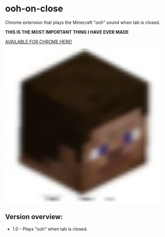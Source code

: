 # ooh-on-close
Chrome extension that plays the Minecraft "ooh" sound when tab is closed.  
    
**THIS IS THE MOST IMPORTANT THING I HAVE EVER MADE**  
  
[AVAILABLE FOR CHROME HERE!](https://chrome.google.com/webstore/detail/oof/eidkomamalhkdklnakdkcfflfddefdoa)
  
<img src="icon48.png" width="500" align="middle">

## Version overview:    
    
* 1.0 - Plays "ooh" when tab is closed.




